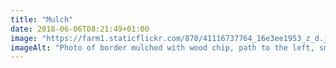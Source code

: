 ```yaml
---
title: "Mulch"
date: 2018-06-06T08:21:49+01:00
image: "https://farm1.staticflickr.com/870/41116737764_16e3ee1953_z_d.jpg"
imageAlt: "Photo of border mulched with wood chip, path to the left, small tree, ferns and daffodils planted."
---
```


